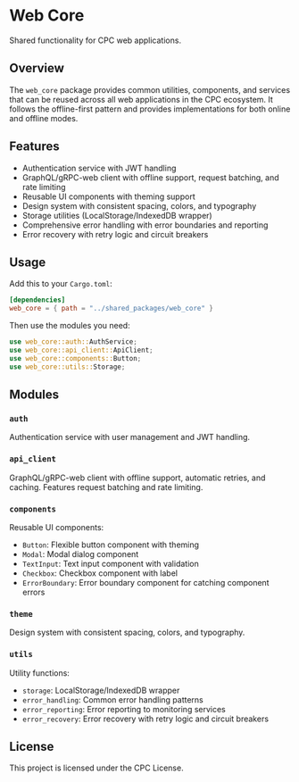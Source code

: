 # Web Core

Shared functionality for CPC web applications.

## Overview

The `web_core` package provides common utilities, components, and services that can be reused across all web applications in the CPC ecosystem. It follows the offline-first pattern and provides implementations for both online and offline modes.

## Features

- Authentication service with JWT handling
- GraphQL/gRPC-web client with offline support, request batching, and rate limiting
- Reusable UI components with theming support
- Design system with consistent spacing, colors, and typography
- Storage utilities (LocalStorage/IndexedDB wrapper)
- Comprehensive error handling with error boundaries and reporting
- Error recovery with retry logic and circuit breakers

## Usage

Add this to your `Cargo.toml`:

```toml
[dependencies]
web_core = { path = "../shared_packages/web_core" }
```

Then use the modules you need:

```rust
use web_core::auth::AuthService;
use web_core::api_client::ApiClient;
use web_core::components::Button;
use web_core::utils::Storage;
```

## Modules

### `auth`

Authentication service with user management and JWT handling.

### `api_client`

GraphQL/gRPC-web client with offline support, automatic retries, and caching.
Features request batching and rate limiting.

### `components`

Reusable UI components:
- `Button`: Flexible button component with theming
- `Modal`: Modal dialog component
- `TextInput`: Text input component with validation
- `Checkbox`: Checkbox component with label
- `ErrorBoundary`: Error boundary component for catching component errors

### `theme`

Design system with consistent spacing, colors, and typography.

### `utils`

Utility functions:
- `storage`: LocalStorage/IndexedDB wrapper
- `error_handling`: Common error handling patterns
- `error_reporting`: Error reporting to monitoring services
- `error_recovery`: Error recovery with retry logic and circuit breakers

## License

This project is licensed under the CPC License.